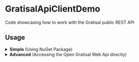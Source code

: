 # GratisalApiClientDemo
Code showcasing how to work with the Gratisal public REST API

## Usage

<details><summary><strong>Simple</strong> (Using NuGet Package)</summary>
<p>

### Prerequisite
Install NuGet Package
https://www.nuget.org/packages/gratisalapiclientlib

### Credentials
It is needed to have an active account at Gratisal to utilize this Api. The credentials below are only placeholders.

Create a company/user to optain credentials at [TEST_Sign_up](https://gratisaltest.dk/signup/) or [LIVE_Sign_up](https://app.gratisal.dk/signup/)

Initialize the GratisalClient:
```
var credentials = new gratisalapiclientlib.Models.Credentials()
{
    Username = "MyUsername",
    Password = "MySecretPassw0rd",            
};

// The GratisalClient defaults to the testversion of the GratisalApi. Set baseUrl to https://api.gratisal.dk to reach live version
var gratisalClient = new gratisalapiclientlib.GratisalClient(credentials/*,"https://api.gratisal.dk"*/);
```

To get a full list of the available GratisalApi methods, go to [TEST_GratisalDK.WebAPI](https://api.gratisaltest.dk/swagger/ui/index) or [LIVE_GratisalDK.WebAPI](https://api.gratisal.dk/swagger/ui/index)

### Example methods (More to be found in the code)
#### Change companyuser first name
```
// Get list of Company users
var companyUsers = await gratisalClient.CompanyUsers_GetAllCompanyUsersAsync();

// Find user with firstname 'Bob'
var companyUser = companyUsers.FirstOrDefault(x => x.FirstName == "Bob");

// Change firstname
companyUser.FirstName = "James";

// Update firstname in Gratisal
var companyUserUpdateResult = await gratisalClient.CompanyUsers_UpdateCompanyUserAsync(companyUser);
```
#### Logout
```
// Terminate the session
await gratisalClient.Close();
```

</p>
</details>

<details><summary><strong>Advanced</strong> (Accessing the Open Gratisal Web Api directly)</summary>
<p>

Link to GratisalApi swagger documentation [TEST_GratisalDK.WebAPI](https://api.gratisaltest.dk/swagger/ui/index) and/or [LIVE_GratisalDK.WebAPI](https://api.gratisal.dk/swagger/ui/index)

### Technical details

Not all of the following is strictly required reading. If you feel like “jumping right in” and don’t mind making some educated guesses about how things work, the section about Authentication is really all you need to know to get started.

<details><summary><strong>HTTP verbs</strong></summary>
<p>
    
In a slightly modified version of basic REST principles, we utilize the HTTP verbs as follows:
* <strong>GET:</strong> Used for any method that do not require you to post a request body and which does not in any way affect existing data.
* <strong>PUT:</strong> Used for updating an existing entity.
* <strong>DELETE:</strong> Used for deleting or deactivating an existing entity or mapping between entities. 
* <strong>POST:</strong> Used for creating (or in some cases, activating) new entities or mappings between entities.<br/>However, it is also used for methods that do not modify existing data, but requires you to submit a body along with the request. This is because many clients are not able to submit a body along with a GET request.

</p>
</details>

<details><summary><strong>HTTP response codes</strong></summary>
<p>

The API uses the following principles for returning response codes:
* <strong>200 OK:</strong><br/>The normal response indicating the request was processed successfully. For standard PUT or POST requests, the response body will usually contain the updated or created object. 

* <strong>404 Not Found:</strong><br/>This can either mean you are calling an invalid route/URL, or that you have supplied a value (typically an ID) that does not match any relevant entity in our database. 
In the former case, the response will be accompanied by a short explanatory message.

* <strong>401 Unauthorized:</strong><br/>If submitting username/password or other credentials, this simply means that the credentials were invalid. If you call any method that is not publicly available and fail to submit an Authorization header, you will also receive this response.<br/><br/>In other contexts, this response can mean that you are trying to access something that your credentials do not allow you to see or modify. For example, if you attempt to view administrator data while logged in as an employee, or attempt to view data from other companies than the currently active one, you will get this response. (If you have access to the company, it is necessary to first change the company context.)<br/><br/>However the most common reason for this response is simply that the session has expired due to inactivity and a new one should be established. The current session inactivity timeout (at time of writing) is 20 minutes. You may call api/auth/session/isalive to inquire about the status of the current session without extending its duration.

* <strong>400 Bad Request:</strong><br/>This response is encountered quite commonly, and it usually does not imply that the request was technically malformed, but rather that some kind of business logic validation failed, i.e. the request cannot be granted either because you or the end-user did something wrong, or because other circumstances prevent it. The response will always be accompanied by a message explaining the details of the problem.<br/><br/>In general, errors that are expected to occur in normal use (e.g. when the end-user enters a value that is not allowed for some reason) will be translated to the user’s language, whereas errors that are likely the result of a client developer’s mistake (e.g. omitting a required argument from a request) will always be given in English.
The recommended course of action for handling these responses is to show the message to the user. Errors that are caused by the client developer will usually be discovered while testing.

* <strong>500 Internal Server error:</strong><br/>This usually means that something unexpected happened server-side. However it can also mean that you submitted a malformed request body, or in some other way made a request that was so erroneous that the server did not even anticipate the possibility and thus could not respond in a meaningful way.<br/><br/>For this reason, you should first double-check against the documentation to ensure you are calling the method correctly. If this is the case, and you are still getting these responses, please contact us for details.

</p>
</details>


<details><summary><strong>Authentication</strong></summary>
<p>

To authenticate against the API, you submit a POST request to api/auth/login submitting an Authorization header as follows:

```Authorization: Basic [username:password as Base64]```

So if the username is “Gratisal” and the password is “Payroll”, the header would be:

```Authorization: Basic R3JhdGlzYWw6UGF5cm9sbA==```

(Note that we are not actually using the old-fashioned technology known as “Basic Authentication”. The authentication logic is custom-made and designed to be both modern and secure.)<br/>For username, it is possible to use either e-mail or CPR number, just like in the client application.<br/>If you submit valid credentials, the API will return a token which must be stored locally used in all subsequent requests to the API for that session. The token must be submitted in an Authorization header as such:

```Authorization: Token [Token received from the API]```

Please treat the token securely and refrain from e.g. storing it in a text file, submitting it as part of a URL or doing anything else that may expose it to a third-party.<br/><br/>For partner-based solutions we plan to expose an access method that does not require you to enter the actual password of a user. If you are interested in such a solution, please let us know.

</p>
</details>


<details><summary><strong>Company and language context</strong> (session handling)</summary>
<p>

The authentication token mentioned above refers to a server-side session which contains information about the user, the currently active company and his/her role and access restrictions in this company. It also contains information about the language to use in the session. Most of this information can be viewed by calling GET to ```api/auth/session```.<br/><br/>All API requests are made within the context of the currently active company. This means it is not necessary to specify in each request which company you are operating in. In most scenarios, this means you can simply act as if there is only one company in the database.<br/><br/>To change the company context, call POST to ```api/auth/company/{companyId}```. After this method returns 200 OK, all subsequent calls will be made in the context of this company (including permissions etc.) until you change the company context again or log out. You will of course receive a 401 if the user does not have access to the selected company.<br/><br/>Similarly, to change the language for the session (if the company has enabled access to this feature), you call POST to ```api/auth/language/{languageId}```. This will affect the language of static data, server error messages, generated payslips etc.

</p>
</details>


<details><summary><strong>Fundamental data structure</strong></summary>
<p>

Here is a brief explanation of the data structure employed by Gratisal:
* A <strong>User</strong> is a global entity corresponding to one physical person. They are uniquely identified by their <strong>IdentityNumber</strong>, i.e. the Danish CPR number.
* A <strong>Company</strong> is a company in the Gratisal database. Since one physical person can access multiple companies, we need the concept of a 
* <strong>CompanyUser</strong>, which is the “mapping” of a User to a specific company. This, rather than User, is what you should normally consider your “user” object, unless you are developing solutions that span multiple companies.
* A <strong>UserEmployment</strong> is a work contract meaning that a CompanyUser is actually employed in the company. This is not necessarily the case, as administrators are often not technically employees.
* <strong>Note:</strong> Since it’s also possible for one person to have multiple contracts within the same company, one CompanyUser can have multiple UserEmployments.<br/>Put a bit simply, the CompanyUser is what you see in the General tab in the client application, and the UserEmployment is what you see in the Employment tab.

</p>
</details>


<details><summary><strong>Handling data graphs</strong> (child objects and relationships)</summary>
<p>
    
Relations between objects are always handled through numerical Id columns in accordance with basic principles for relational data. The convention is that primary keys are always named “Id”, whereas foreign keys are named “xxxId” where xxx is the name of the foreign entity.<br/><br/>Although the API will often expose child objects or related objects in a response to a GET request, these objects cannot be returned in a PUT or POST request in order to update the relation. There are few exceptions to this principle, but they are clearly stated in the documentation.<br/>To update a relation between to entities, you instead need to update the relevant numerical foreign key value (i.e. “xxxId”). If you also submit a child object along with the PUT or POST request, it will be ignored.<br/><br/>So to use a fictional example, let’s say you issue a GET request to api/books and receive a Book object containing an ID and an an OwnerId, and also containing a child object named Owner with an Id matching the OwnerId of the parent object.<br/>The correct way to change the ownership of this book would then be to update OwnerId to a new value, which must of course match another Owner object (that you probably retrieved by calling api/owners). You should then submit the Book object back in a PUT request with the Owner object set to null (although if you do submit any value for the Owner object it will usually just be ignored). You cannot submit a modified Owner object back as a child object of the Book, unless the documentation clearly states otherwise.   
    
</p>
</details>


<details><summary><strong>Other conventions</strong></summary>
<p>
    
Other conventions are used in the API with an aim for consistency and predictability. This should become clear from studying the documentation of specific methods, but here are a few examples:
* API routes are case-sensitive, but by convention lowercase-only (although an exception is mentioned below) .

* Entities with the suffix “View” are generally read-only and cannot be updated. They are usually aggregations or joins between different types of entities, i.e. corresponding to a database view.

* Routes that include an entity name in a plural form indicate they are handled in a traditional RESTful manner. For example, ```api/books/{bookId}/chapters``` would give you the chapters belonging to the book with the specified ID.
However, requests that take the form “get X by Y” can sometimes use the singular form for Y. For example, a request to ```api/books/owner/{ownerId}``` would yield the books belonging to the owner with the specified ID (i.e. “Get books by owner”). An alternative route for the same request would be ```api/owners/{ownerId}/books```, but this implies the method is owner-centric where in this case it is clearly book-centric, and should thus be grouped with other book-related methods.

* The name arguments to the routes that start with ```api/staticdata```, e.g. ```api/staticdata/PensionProvider```, break no less than two conventions that are used in the rest of the API. Firstly they must be submitted in PascalCase and not lower-case, and secondly you must use the singular and not the plural form. This is due to technical details in the back-end implementation of these entities.

</p>
</details>

</p>
</details>
